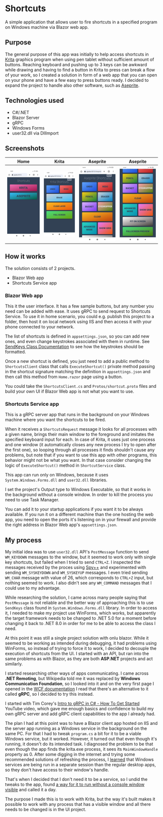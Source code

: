 # Shortcuts
A simple application that allows user to fire shortcuts in a specified program on Windows machine via Blazor web app.

## Purpose
The general purpose of this app was initially to help access shortcuts in [Krita](https://krita.org/) graphics program when using pen tablet without sufficient amount of buttons. Reaching keyboard and pushing up to 3 keys can be awkward while drawing and having to find a button in Krita to press can break a flow of your work, so I created a solution in form of a web app that you can open on your phone and have a few easy to press buttons ready.
I decided to expand the project to handle also other software, such as [Aseprite](https://www.aseprite.org/).

## Technologies used

* C#/.NET
* Blazor Server
* gRPC
* Windows Forms
* user32.dll via DllImport

## Screenshots

| Home  | Krita | Aseprite | Aseprite |
:---:|:---:|:---:|:---:
| <img src="docs/screenshots/screenshot-04.jpg" width=250> | <img src="docs/screenshots/screenshot-01.jpg" width = 250> | <img src="docs/screenshots/screenshot-02.jpg" width=250> | <img src="docs/screenshots/screenshot-03.jpg" width=250> |

## How it works
The solution consists of 2 projects.
- Blazor Web app
- Shortcuts Service app
### Blazor Web app
This it the user interface. It has a few sample buttons, but any number you need can be added with ease. It uses gRPC to send request to Shortcuts Service.
To use it in home scenario, you could e.g. publish this project to a folder, then host it on local network using IIS and then access it with your phone connected to your network.

The list of shortcuts is defined in `appsettings.json`, so you can add new ones, and even change keystrokes associated with them in runtime. See [SendKeys Class Documentation](https://learn.microsoft.com/en-us/dotnet/api/system.windows.forms.sendkeys?view=windowsdesktop-8.0) to see how the keystrokes should be formatted.

Once a new shortcut is defined, you just need to add a public method to `ShortcutsClient` class that calls `ExecuteShortcut()` private method passing in the shortcut signature matching the definition in `appsettings.json` and then call this method from `Home.razor` page using a button.

You could take the `ShortcutsClient.cs` and `Protos/shortcut.proto` files and build your own UI if Blazor Web app is not what you want to use.

### Shortcuts Service app
This is a gRPC server app that runs in the background on your Windows machine where you want the shortcuts to be fired.

When it receives a `ShortcutsRequest` message it looks for all processes with a given name, brings their main window to the foreground and imitates the specified keyboard input for each. In case of Krita, it uses just one process and one window (it automatically closes any new process I try to open after the first one), so looping through all processes it finds shouldn't cause any problems, but note that if you want to use this app with other programs, this behavior might not be what you want. In that case consider changing the logic of `ExecuteShortcut()` method in `ShortcutService` class.

This app can run only on Windows, because it uses `System.Windows.Forms.dll` and `user32.dll` libraries.

I set the project's Output type to Windows Executable, so that it works in the background without a console window. In order to kill the process you need to use Task Manager.

You can add it to your startup applications if you want it to be always available. If you run it on a different machine than the one hosting the web app, you need to open the ports it's listening on in your firewall and provide the right address in Blazor Web app's `appsettings.json`. 

## My process
My initial idea was to use `user32.dll` API's `PostMessage` function to send `WM_KEYDOWN` messages to the window, but it seemed to work only with single key shortcuts, but failed when I tried to send `CTRL+Z`. I inspected the messages received by the proces using [Spy++](https://learn.microsoft.com/pl-pl/visualstudio/debugger/how-to-start-spy-increment?view=vs-2022) and experimented with sending `WM_SYSKEYDOWN` and `WM_SYSKEYUP` messages. I even tried sending `WM_CHAR` message with value of 26, which corresponds to `CTRL+Z` input, but nothing seemed to work. I also didn't see any `WM_COMMAND` messages that I could use to my advantage.

While researching the solution, I came across many people saying that `PostMessage` is not reliable and the better way of approaching this is to use `SendKeys` class found in `System.Windows.Forms.dll` library. In order to access it, I needed to make my project use WinForms, which works, but apparently the target framework needs to be changed to .NET 5.0 for a moment before changing it back to .NET 8.0 in order for me to be able to access the class I need.

At this point it was still a single project solution with onlu blazor. While it seemed to be working as intended during debugging, it had problems using WinForms, so instead of trying to force it to work, I decided to decouple the execution of shortcuts from the UI. I started with an API, but ran into the same problems as with Blazor, as they are both **ASP.NET** projects and act similarly.

I started researching other ways of apps communicating. I came across **.NET Remoting**, but Wikipedia told me it was replaced by **Windows Communication Foundation**, so I looked into it and on the very first page I opened in the [WCF documentation](https://learn.microsoft.com/en-us/dotnet/framework/wcf/whats-wcf) I read that there's an alternative to it called **gRPC**, so I decided to try this instead.

I started with Tim Corey's [Intro to gRPC in C# - How To Get Started](https://youtu.be/QyxCX2GYHxk?si=rlNoYoCu-e8a0Eex) YouTube video, which gave me enough basics and confidence to build my own gRPC server and add gRPC client capabilities to the app I already had.

The plan I had at this point was to have a Blazor client app hosted on IIS and the server app running as a Windows service in the background on the same PC. For that I had to tweak `program.cs` a bit for it to be a viable Windows service, but it worked. However, it turned out that even though it's running, it doesn't do its intended task. I diagnosed the problem to be that even though the app finds the krita.exe process, it sees its `MainWindowHandle` property as 0. After some digging in the internet and trying some recommended solutions of refreshing the process, I [learned](https://stackoverflow.com/a/24294244/21318735, "Stack Overflow explanation") that Windows services are being run in a separate session than the regular desktop apps, so they don't have access to their window's handle.

That's when I decided that I don't need it to be a service, so I undid the tweaks to the app, found [a way for it to run without a console window visible](https://stackoverflow.com/a/2686476/21318735) and called it a day.

The purpose I made this is to work with Krita, but the way it's built makes it possible to work with any process that has a visible window and all there needs to be changed is in the UI project.
